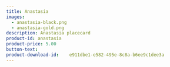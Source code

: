 ```yaml
---
title: Anastasia
images:
  - anastasia-black.png
  - anastasia-gold.png
description: Anastasia placecard
product-id: anastasia
product-price: 5.00
button-text:
product-download-id:	e911dbe1-e582-495e-8c8a-b6ee9c1dee3a
---
```

